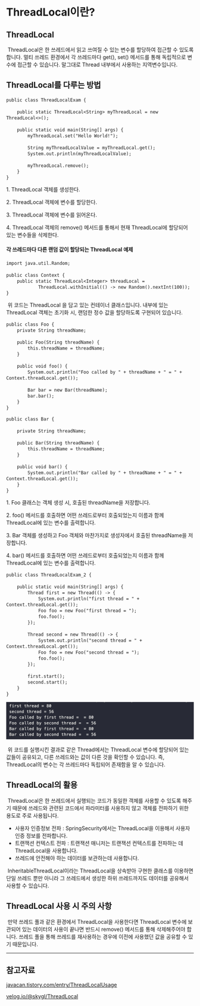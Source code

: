 # ThreadLocal이란?

## ThreadLocal

 ThreadLocal은 한 쓰레드에서 읽고 쓰여질 수 있는 변수를 할당하여 접근할 수 있도록 합니다. 멀티 쓰레드 환경에서 각 쓰레드마다 get(), set() 메서드를 통해 독립적으로 변수에 접근할 수 있습니다. 말그대로 Thread 내부에서 사용하는 지역변수입니다.

## ThreadLocal를 다루는 방법

```
public class ThreadLocalExam {

    public static ThreadLocal<String> myThreadLocal = new ThreadLocal<>();

    public static void main(String[] args) {
        myThreadLocal.set("Hello World!");

        String myThreadLocalValue = myThreadLocal.get();
        System.out.println(myThreadLocalValue);

        myThreadLocal.remove();
    }
}

```

1\. ThreadLocal 객체를 생성한다.

2\. ThreadLocal 객체에 변수를 할당한다.

3\. ThreadLocal 객체에 변수를 읽어온다.

4\. ThreadLocal 객체의 remove() 메서드를 통해서 현재 ThreadLocal에 할당되어 있는 변수들을 삭제한다.

#### 각 쓰레드마다 다른 랜덤 값이 할당되는 ThreadLocal 예제

```
import java.util.Random;

public class Context {
    public static ThreadLocal<Integer> threadLocal =
            ThreadLocal.withInitial(() -> new Random().nextInt(100));
}

```

 위 코드는 ThreadLocal 을 담고 있는 컨테이너 클래스입니다. 내부에 있는 ThreadLocal 객체는 초기화 시, 랜덤한 정수 값을 할당하도록 구현되어 있습니다.

```
public class Foo {
    private String threadName;

    public Foo(String threadName) {
        this.threadName = threadName;
    }

    public void foo() {
        System.out.println("Foo called by " + threadName + " = " + Context.threadLocal.get());

        Bar bar = new Bar(threadName);
        bar.bar();
    }
}

```

```
public class Bar {

    private String threadName;

    public Bar(String threadName) {
        this.threadName = threadName;
    }

    public void bar() {
        System.out.println("Bar called by " + threadName + " = " + Context.threadLocal.get());
    }
}

```

1\. Foo 클래스는 객체 생성 시, 호출된 threadName을 저장합니다.

2\. foo() 메서드를 호출하면 어떤 쓰레드로부터 호출되었는지 이름과 함께 ThreadLocal에 있는 변수를 출력합니다.

3\. Bar 객체를 생성하고 Foo 객체와 마찬가지로 생성자에서 호출된 threadName을 저장합니다.

4\. bar() 메서드를 호출하면 어떤 쓰레드로부터 호출되었는지 이름과 함께 ThreadLocal에 있는 변수를 출력합니다.

```
public class ThreadLocalExam_2 {

    public static void main(String[] args) {
        Thread first = new Thread(() -> {
            System.out.println("first thread = " + Context.threadLocal.get());
            Foo foo = new Foo("first thread = ");
            foo.foo();
        });

        Thread second = new Thread(() -> {
            System.out.println("second thread = " + Context.threadLocal.get());
            Foo foo = new Foo("second thread = ");
            foo.foo();
        });

        first.start();
        second.start();
    }
}
```

![ThreadLocal Result](./images/threadlocal_result.png)

 위 코드를 실행시킨 결과로 같은 Thread에서는 ThreadLocal 변수에 할당되어 있는 값들이 공유되고, 다른 쓰레드와는 값이 다른 것을 확인할 수 있습니다. 즉, ThreadLocal의 변수는 각 쓰레드마다 독립되어 존재함을 알 수 있습니다.

## ThreadLocal의 활용

 ThreadLocal은 한 쓰레드에서 실행되는 코드가 동일한 객체를 사용할 수 있도록 해주기 때문에 쓰레드와 관련된 코드에서 파라미터를 사용하지 않고 객체를 전파하기 위한 용도로 주로 사용됩니다.

-   사용자 인증정보 전파 : SpringSecurity에서는 ThreadLocal을 이용해서 사용자 인증 정보를 전파합니다.
-   트랜잭션 컨텍스트 전파 : 트랜잭션 매니저는 트랜잭션 컨텍스트를 전파하는 데 ThreadLocal을 사용합니다.
-   쓰레드에 안전해야 하는 데이터를 보관하는데 사용합니다.

 InheritableThreadLocal이라는 ThreadLocal을 상속받아 구현한 클래스를 이용하면 단일 쓰레드 뿐만 아니라 그 쓰레드에서 생성한 하위 쓰레드까지도 데이터를 공유해서 사용할 수 있습니다.

## ThreadLocal 사용 시 주의 사항

 만약 쓰레드 풀과 같은 환경에서 ThreadLocal을 사용한다면 ThreadLocal 변수에 보관되어 있는 데이터의 사용이 끝나면 반드시 remove() 메서드를 통해 삭제해주어야 합니다. 쓰레드 풀을 통해 쓰레드를 재사용하는 경우에 이전에 사용했던 값을 공유할 수 있기 때문입니다.

---

## 참고자료

[javacan.tistory.com/entry/ThreadLocalUsage](https://javacan.tistory.com/entry/ThreadLocalUsage)

[velog.io/@skygl/ThreadLocal](https://velog.io/@skygl/ThreadLocal)

